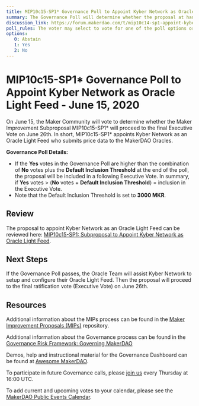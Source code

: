 ```yaml
---
title: MIP10c15-SP1* Governance Poll to Appoint Kyber Network as Oracle Light Feed - June 15, 2020
summary: The Governance Poll will determine whether the proposal at hand will proceed to next week's Executive Vote. 
discussion_link: https://forum.makerdao.com/t/mip10c14-sp1-appoint-kyber-network-as-light-feed/2632/2
poll_rules: The voter may select to vote for one of the poll options or they may elect to abstain from the poll entirely
options:
   0: Abstain
   1: Yes
   2: No
---
```

# MIP10c15-SP1* Governance Poll to Appoint Kyber Network as Oracle Light Feed - June 15, 2020

On June 15, the Maker Community will vote to determine whether the Maker Improvement Subproposal MIP10c15-SP1* will proceed to the final Executive Vote on June 26th. In short, MIP10c15-SP1* appoints Kyber Network as an Oracle Light Feed who submits price data to the MakerDAO Oracles.

**Governance Poll Details:**

- If the **Yes** votes in the Governance Poll are higher than the combination of **No** votes plus the **Default Inclusion Threshold** at the end of the poll, the proposal will be included in a following Executive Vote. In summary, if **Yes** votes > (**No** votes + **Default Inclusion Threshold**) = inclusion in the Executive Vote.
- Note that the Default Inclusion Threshold is set to **3000 MKR**.

## Review

The proposal to appoint Kyber Network as an Oracle Light Feed can be reviewed here: [MIP10c15-SP1: Subproposal to Appoint Kyber Network as Oracle Light Feed](https://forum.makerdao.com/t/mip10c14-sp1-appoint-kyber-network-as-light-feed/2632/2).

## Next Steps

If the Governance Poll passes, the Oracle Team will assist Kyber Network to setup and configure their Oracle Light Feed. Then the proposal will proceed to the final ratification vote (Executive Vote) on June 26th.


## Resources

Additional information about the MIPs process can be found in the [Maker Improvement Proposals (MIPs)](https://github.com/makerdao/mips) repository.

Additional information about the Governance process can be found in the [Governance Risk Framework: Governing MakerDAO](https://community-development.makerdao.com/governance/governance-risk-framework)

Demos, help and instructional material for the Governance Dashboard can be found at [Awesome MakerDAO](https://awesome.makerdao.com/#voting).

To participate in future Governance calls, please [join us](https://community-development.makerdao.com/governance/governance-and-risk-meetings) every Thursday at 16:00 UTC.

To add current and upcoming votes to your calendar, please see the [MakerDAO Public Events Calendar](https://calendar.google.com/calendar/embed?src=makerdao.com_3efhm2ghipksegl009ktniomdk%40group.calendar.google.com&ctz=America%2FLos_Angeles).